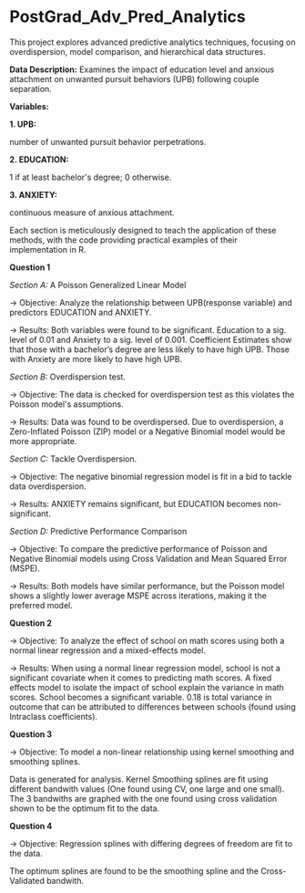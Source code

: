 # PostGrad_Adv_Pred_Analytics

This project explores advanced predictive analytics techniques, focusing on overdispersion, model comparison, and hierarchical data structures.

**Data Description:**
Examines the impact of education level and anxious attachment on unwanted pursuit behaviors (UPB) following couple separation.

**Variables:**

**1. UPB:**

number of unwanted pursuit behavior perpetrations.

**2. EDUCATION:**

1 if at least bachelor's degree; 0 otherwise.

**3. ANXIETY:**

continuous measure of anxious attachment.

Each section is meticulously designed to teach the application of these methods, with the code providing practical examples of their implementation in R.


**Question 1**

_Section A:_ A Poisson Generalized Linear Model
  
  -> Objective: Analyze the relationship between UPB(response variable) and predictors EDUCATION and ANXIETY.
  
  -> Results: Both variables were found to be significant. Education to a sig. level of 0.01 and Anxiety to a sig. level of 0.001. 
              Coefficient Estimates show that those with a bachelor’s degree are less likely to have high UPB.
              Those with Anxiety are more likely to have high UPB.

_Section B:_ Overdispersion test. 
  
  -> Objective: The data is checked for overdispersion test as this violates the Poisson model's assumptions.

  -> Results: Data was found to be overdispersed. Due to overdispersion, a Zero-Inflated Poisson (ZIP) model or a Negative Binomial model would be more appropriate.

_Section C:_  Tackle Overdispersion.

  -> Objective: The negative binomial regression model is fit in a bid to tackle data overdispersion.

  -> Results: ANXIETY remains significant, but EDUCATION becomes non-significant.

_Section D:_ Predictive Performance Comparison
  
  -> Objective: To compare the predictive performance of Poisson and Negative Binomial models using Cross Validation and Mean Squared Error (MSPE).

  -> Results: Both models have similar performance, but the Poisson model shows a slightly lower average MSPE across iterations, making it the preferred model.

  **Question 2**
  
  -> Objective: To analyze the effect of school on math scores using both a normal linear regression and a mixed-effects model.

  -> Results: When using a normal linear regression model, school is not a significant covariate when it comes to predicting math scores.
              A fixed effects model to isolate the impact of school explain the variance in math scores. School becomes a significant variable. 
              0.18 is total variance in outcome that can be attributed to differences between schools (found using Intraclass coefficients). 


  **Question 3**
  
  -> Objective: To model a non-linear relationship using kernel smoothing and smoothing splines. 
 
  Data is generated for analysis. Kernel Smoothing splines are fit using different bandwith values (One found using CV, one large and one small).
  The 3 bandwiths are graphed with the one found using cross validation shown to be the optimum fit to the data.


  **Question 4**
  
  -> Objective: Regression splines with differing degrees of freedom are fit to the data. 

  The optimum splines are found to be the smoothing spline and the Cross-Validated bandwith.

  
